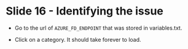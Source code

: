 # Slide 16 - Identifying the issue

* Go to the url of `AZURE_FD_ENDPOINT` that was stored in variables.txt.

* Click on a category. It should take forever to load.
